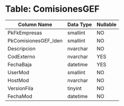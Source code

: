 # Table: ComisionesGEF

| Column Name | Data Type | Nullable |
|-------------|-----------|----------|
| PkFkEmpresas | smallint | NO |
| PkComisionesGEF_Iden | smallint | NO |
| Descripcion | nvarchar | NO |
| CodExterno | nvarchar | YES |
| FechaBaja | datetime | YES |
| UserMod | smallint | NO |
| HostMod | nvarchar | NO |
| VersionFila | tinyint | NO |
| FechaMod | datetime | NO |
